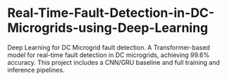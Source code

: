 # Real-Time-Fault-Detection-in-DC-Microgrids-using-Deep-Learning
Deep Learning for DC Microgrid fault detection. A Transformer-based model for real-time fault detection in DC microgrids, achieving 99.6% accuracy. This project includes a CNN/GRU baseline and full training and inference pipelines.
